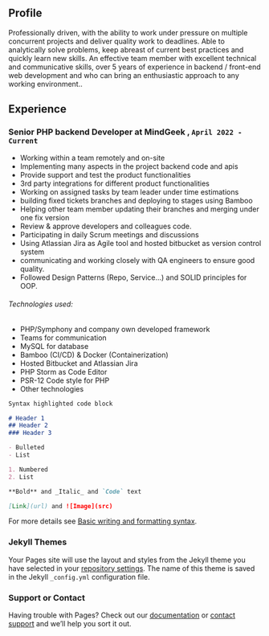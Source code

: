 ## Profile

Professionally driven, with the ability to work under pressure on multiple concurrent
projects and deliver quality work to deadlines. Able to analytically solve problems, keep
abreast of current best practices and quickly learn new skills. An effective team member
with excellent technical and communicative skills, over 5 years of experience in backend /
front-end web development and who can bring an enthusiastic approach to any working
environment..

## Experience

### Senior PHP backend Developer at MindGeek , `April 2022 - Current`

- Working within a team remotely and on-site
- Implementing many aspects in the project backend code and apis
- Provide support and test the product functionalities
- 3rd party integrations for different product functionalities
- Working on assigned tasks by team leader under time estimations
- building fixed tickets branches and deploying to stages using Bamboo
- Helping other team member updating their branches and merging under one fix version
- Review & approve developers and colleagues code.
- Participating in daily Scrum meetings and discussions
- Using Atlassian Jira as Agile tool and hosted bitbucket as version control system
- communicating and working closely with QA engineers to ensure good quality.
- Followed Design Patterns (Repo, Service...) and SOLID principles for OOP.

###### Technologies used:

- PHP/Symphony and company own developed framework
- Teams for communication
- MySQL for database
- Bamboo (CI/CD) & Docker (Containerization)
- Hosted Bitbucket and Atlassian Jira
- PHP Storm as Code Editor
- PSR-12 Code style for PHP
- Other technologies

```markdown
Syntax highlighted code block

# Header 1
## Header 2
### Header 3

- Bulleted
- List

1. Numbered
2. List

**Bold** and _Italic_ and `Code` text

[Link](url) and ![Image](src)
```

For more details see [Basic writing and formatting syntax](https://docs.github.com/en/github/writing-on-github/getting-started-with-writing-and-formatting-on-github/basic-writing-and-formatting-syntax).

### Jekyll Themes

Your Pages site will use the layout and styles from the Jekyll theme you have selected in your [repository settings](https://github.com/rawadmahfouz/rawadmahfouz.github.io/settings/pages). The name of this theme is saved in the Jekyll `_config.yml` configuration file.

### Support or Contact

Having trouble with Pages? Check out our [documentation](https://docs.github.com/categories/github-pages-basics/) or [contact support](https://support.github.com/contact) and we’ll help you sort it out.
